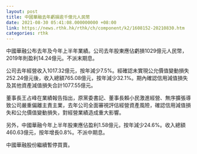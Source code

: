 ```yaml
---
layout: post
title: 中國華融去年虧損逾千億元人民幣
date: 2021-08-30 05:41:08.000000000 +08:00
link: https://news.rthk.hk/rthk/ch/component/k2/1608152-20210830.htm
categories: rthk
---
```


中國華融公布去年及今年上半年業績。公司去年股東應佔虧損1029億元人民幣，2019年則盈利14.24億元。不派末期息。

公司去年經營收入1017.32億元，按年減少7.5%。經確認未實現公允價值變動損失252.24億元後，收入總額765.08億元，按年減少32.1%。期內確認信用減值損失及其他資產減值損失合計1077.55億元。

董事長王占峰在業績報告指出，原黨委書記、董事長賴小民激進經營、無序擴張導致公司嚴重偏離主責主業，去年公司全面審視評估經營資產風險，確認信用減值損失和公允價值變動損失，對經營業績造成重大影響。

另外，中國華融今年上半年股東應佔盈利1.58億元，按年減少24.6%。收入總額460.63億元，按年增長0.8%。不派中期息。

中國華融股份繼續暫停買賣。
